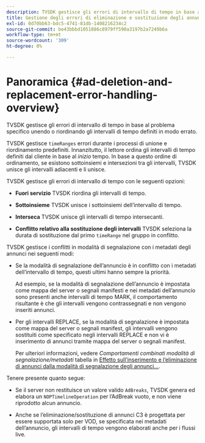 ```yaml
---
description: TVSDK gestisce gli errori di intervallo di tempo in base al problema specifico unendo o riordinando gli intervalli di tempo definiti in modo errato.
title: Gestione degli errori di eliminazione e sostituzione degli annunci
exl-id: 0d70bb63-bdc5-4741-81db-1408216234c2
source-git-commit: be43bbbd1051886c8979ff590a3197b2a7249b6a
workflow-type: tm+mt
source-wordcount: '309'
ht-degree: 0%

---
```


# Panoramica {#ad-deletion-and-replacement-error-handling-overview}

TVSDK gestisce gli errori di intervallo di tempo in base al problema specifico unendo o riordinando gli intervalli di tempo definiti in modo errato.

TVSDK gestisce `timeRanges` errori durante i processi di unione e riordinamento predefiniti. Innanzitutto, il lettore ordina gli intervalli di tempo definiti dal cliente in base al *inizio* tempo. In base a questo ordine di ordinamento, se esistono sottoinsiemi e intersezioni tra gli intervalli, TVSDK unisce gli intervalli adiacenti e li unisce.

TVSDK gestisce gli errori di intervallo di tempo con le seguenti opzioni:

* **Fuori servizio** TVSDK riordina gli intervalli di tempo.

* **Sottoinsieme** TVSDK unisce i sottoinsiemi dell’intervallo di tempo.

* **Interseca** TVSDK unisce gli intervalli di tempo intersecanti.

* **Conflitto relativo alla sostituzione degli intervalli** TVSDK seleziona la durata di sostituzione dal primo `timeRange` nel gruppo in conflitto.

TVSDK gestisce i conflitti in modalità di segnalazione con i metadati degli annunci nei seguenti modi:

* Se la modalità di segnalazione dell’annuncio è in conflitto con i metadati dell’intervallo di tempo, questi ultimi hanno sempre la priorità.

   Ad esempio, se la modalità di segnalazione dell’annuncio è impostata come mappa del server o segnali manifesti e nei metadati dell’annuncio sono presenti anche intervalli di tempo MARK, il comportamento risultante è che gli intervalli vengono contrassegnati e non vengono inseriti annunci.
* Per gli intervalli REPLACE, se la modalità di segnalazione è impostata come mappa del server o segnali manifest, gli intervalli vengono sostituiti come specificato negli intervalli REPLACE e non vi è inserimento di annunci tramite mappa del server o segnali manifest.

   Per ulteriori informazioni, vedere *Comportamenti combinati modalità di segnalazione/metadati* tabella in [Effetto sull’inserimento e l’eliminazione di annunci dalla modalità di segnalazione degli annunci...](../../../../tvsdk-2.7-for-android/ad-insertion/delete-replace-content-vod/c-psdk-android-2.7-signaling-mode-metadata-combos-android.md#c_psdk_signaling-mode-metadata-combos-android).

Tenere presente quanto segue:

* Se il server non restituisce un valore valido `AdBreaks`, TVSDK genera ed elabora un `NOPTimelineOperation` per l’AdBreak vuoto, e non viene riprodotto alcun annuncio.

* Anche se l’eliminazione/sostituzione di annunci C3 è progettata per essere supportata solo per VOD, se specificata nei metadati dell’annuncio, gli intervalli di tempo vengono elaborati anche per i flussi live.
